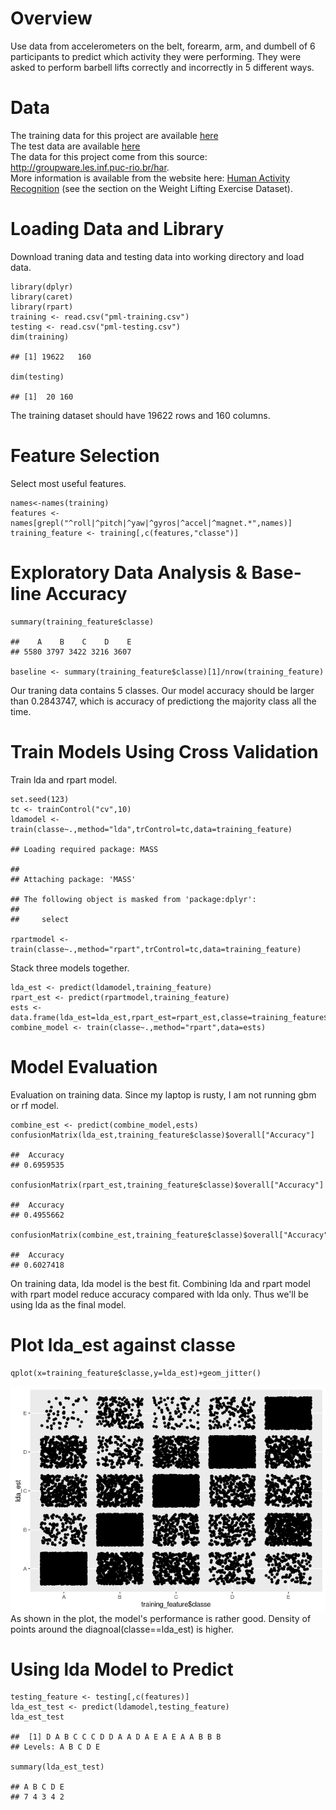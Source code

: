 Overview
========

Use data from accelerometers on the belt, forearm, arm, and dumbell of 6
participants to predict which activity they were performing. They were
asked to perform barbell lifts correctly and incorrectly in 5 different
ways.

Data
====

The training data for this project are available
[here](https://d396qusza40orc.cloudfront.net/predmachlearn/pml-training.csv)  
The test data are available
[here](https://d396qusza40orc.cloudfront.net/predmachlearn/pml-testing.csv)  
The data for this project come from this source:
<http://groupware.les.inf.puc-rio.br/har>.  
More information is available from the website here: [Human Activity
Recognition](http://groupware.les.inf.puc-rio.br/har) (see the section
on the Weight Lifting Exercise Dataset).

Loading Data and Library
========================

Download traning data and testing data into working directory and load
data.

    library(dplyr)
    library(caret)
    library(rpart)
    training <- read.csv("pml-training.csv")
    testing <- read.csv("pml-testing.csv")
    dim(training)

    ## [1] 19622   160

    dim(testing)

    ## [1]  20 160

The training dataset should have 19622 rows and 160 columns.

Feature Selection
=================

Select most useful features.

    names<-names(training)
    features <- names[grepl("^roll|^pitch|^yaw|^gyros|^accel|^magnet.*",names)]
    training_feature <- training[,c(features,"classe")]

Exploratory Data Analysis & Base-line Accuracy
==============================================

    summary(training_feature$classe)

    ##    A    B    C    D    E 
    ## 5580 3797 3422 3216 3607

    baseline <- summary(training_feature$classe)[1]/nrow(training_feature)

Our traning data contains 5 classes. Our model accuracy should be larger
than 0.2843747, which is accuracy of predictiong the majority class all
the time.

Train Models Using Cross Validation
===================================

Train lda and rpart model.

    set.seed(123)
    tc <- trainControl("cv",10)
    ldamodel <- train(classe~.,method="lda",trControl=tc,data=training_feature)

    ## Loading required package: MASS

    ## 
    ## Attaching package: 'MASS'

    ## The following object is masked from 'package:dplyr':
    ## 
    ##     select

    rpartmodel <- train(classe~.,method="rpart",trControl=tc,data=training_feature)

Stack three models together.

    lda_est <- predict(ldamodel,training_feature)
    rpart_est <- predict(rpartmodel,training_feature)
    ests <- data.frame(lda_est=lda_est,rpart_est=rpart_est,classe=training_feature$classe)
    combine_model <- train(classe~.,method="rpart",data=ests)

Model Evaluation
================

Evaluation on training data. Since my laptop is rusty, I am not running
gbm or rf model.

    combine_est <- predict(combine_model,ests)
    confusionMatrix(lda_est,training_feature$classe)$overall["Accuracy"]

    ##  Accuracy 
    ## 0.6959535

    confusionMatrix(rpart_est,training_feature$classe)$overall["Accuracy"]

    ##  Accuracy 
    ## 0.4955662

    confusionMatrix(combine_est,training_feature$classe)$overall["Accuracy"]

    ##  Accuracy 
    ## 0.6027418

On training data, lda model is the best fit. Combining lda and rpart
model with rpart model reduce accuracy compared with lda only. Thus
we'll be using lda as the final model.

Plot lda\_est against classe
============================

    qplot(x=training_feature$classe,y=lda_est)+geom_jitter()

![](project_files/figure-markdown_strict/unnamed-chunk-7-1.png)<!-- -->
As shown in the plot, the model's performance is rather good. Density of
points around the diagnoal(classe==lda\_est) is higher.

Using lda Model to Predict
==========================

    testing_feature <- testing[,c(features)]
    lda_est_test <- predict(ldamodel,testing_feature)
    lda_est_test

    ##  [1] D A B C C C D D A A D A E A E A A B B B
    ## Levels: A B C D E

    summary(lda_est_test)

    ## A B C D E 
    ## 7 4 3 4 2
